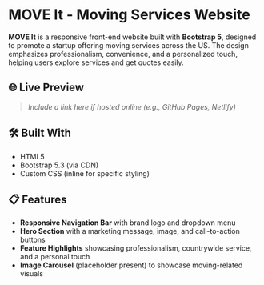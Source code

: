 # MOVE It - Moving Services Website

**MOVE It** is a responsive front-end website built with **Bootstrap 5**, designed to promote a startup offering moving services across the US. The design emphasizes professionalism, convenience, and a personalized touch, helping users explore services and get quotes easily.

## 🌐 Live Preview

> _Include a link here if hosted online (e.g., GitHub Pages, Netlify)_

## 🛠️ Built With

- HTML5
- Bootstrap 5.3 (via CDN)
- Custom CSS (inline for specific styling)

## 📋 Features

- **Responsive Navigation Bar** with brand logo and dropdown menu
- **Hero Section** with a marketing message, image, and call-to-action buttons
- **Feature Highlights** showcasing professionalism, countrywide service, and a personal touch
- **Image Carousel** (placeholder present) to showcase moving-related visuals

